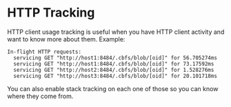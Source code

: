 # HTTP Tracking

HTTP client usage tracking is useful when you have HTTP client
activity and want to know more about them.  Example:

```
In-flight HTTP requests:
  servicing GET "http://host1:8484/.cbfs/blob/[oid]" for 56.705274ms
  servicing GET "http://host1:8484/.cbfs/blob/[oid]" for 73.17592ms
  servicing GET "http://host2:8484/.cbfs/blob/[oid]" for 1.528276ms
  servicing GET "http://host3:8484/.cbfs/blob/[oid]" for 20.101718ms
```

You can also enable stack tracking on each one of those so you can
know where they come from.
